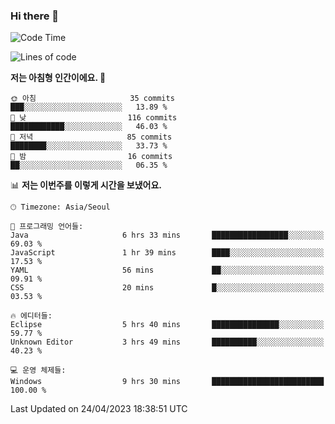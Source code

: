 ### Hi there 👋
 <!--START_SECTION:waka-->
![Code Time](http://img.shields.io/badge/Code%20Time-8%20hrs%204%20mins-blue)

![Lines of code](https://img.shields.io/badge/%EC%A0%80%EB%8A%94%20%EC%97%AC%ED%83%9C%EA%B9%8C%EC%A7%80%20-506.7%20thousand%20%EC%A4%84%EC%9D%98%20%EC%BD%94%EB%93%9C%EB%A5%BC%20%EC%9E%91%EC%84%B1%ED%96%88%EC%96%B4%EC%9A%94.-blue)

**저는 아침형 인간이에요. 🐤** 

```text
🌞 아침                     35 commits          ███░░░░░░░░░░░░░░░░░░░░░░   13.89 % 
🌆 낮　                     116 commits         ████████████░░░░░░░░░░░░░   46.03 % 
🌃 저녁                     85 commits          ████████░░░░░░░░░░░░░░░░░   33.73 % 
🌙 밤　                     16 commits          ██░░░░░░░░░░░░░░░░░░░░░░░   06.35 % 
```


📊 **저는 이번주를 이렇게 시간을 보냈어요.** 

```text
🕑︎ Timezone: Asia/Seoul

💬 프로그래밍 언어들: 
Java                     6 hrs 33 mins       █████████████████░░░░░░░░   69.03 % 
JavaScript               1 hr 39 mins        ████░░░░░░░░░░░░░░░░░░░░░   17.53 % 
YAML                     56 mins             ██░░░░░░░░░░░░░░░░░░░░░░░   09.91 % 
CSS                      20 mins             █░░░░░░░░░░░░░░░░░░░░░░░░   03.53 % 

🔥 에디터들: 
Eclipse                  5 hrs 40 mins       ███████████████░░░░░░░░░░   59.77 % 
Unknown Editor           3 hrs 49 mins       ██████████░░░░░░░░░░░░░░░   40.23 % 

💻 운영 체제들: 
Windows                  9 hrs 30 mins       █████████████████████████   100.00 % 
```


 Last Updated on 24/04/2023 18:38:51 UTC
<!--END_SECTION:waka-->
